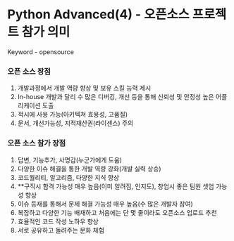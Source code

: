 # Python Advanced(4) - 오픈소스 프로젝트 참가 의미
Keyword - opensource


### 오픈 소스 장점

1. 개발과정에서 개발 역량 향상 및 보유 스킬 능력 제시
2. In-house 개발과 달리 수 많은 디버깅, 개선 등을 통해 신뢰성 및 안정성 높은 어플리케이션 도출
3. 적시에 사용 가능(아키텍쳐 효용성, 고품질)
4. 문서, 개선가능성, 지적재산권(라이센스) 주의

### 오픈 소스 참가 장점

1. 답변, 기능추가, 사명감(누군가에게 도움)
2. 다양한 이슈 해결을 통한 개발 역량 강화(개발 실력 상승)
3. 코드퀄리티, 알고리즘, 다양한 지식 향상
4. **구직시 합격 가능성 매우 높음(이미 알려짐, 인지도), 창업시 좋은 팀원 셋업 가능성 향상
5. 이슈 등재를 통해서 문제 해결 가능성 매우 높음(수 많은 개발자 참여)
6. 복잡하고 다양한 기능 배재하고 처음에는 단 몇 줄이라도 오픈소스 업로드 추천
7. 효율적인 코드 작성 노하우 향상
8. 서로 공유하고 돌려주는 문화 체험